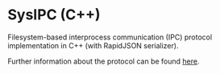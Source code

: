 # SysIPC (C++)
Filesystem-based interprocess communication (IPC) protocol implementation in C++ (with RapidJSON serializer).

Further information about the protocol can be found [here](https://github.com/michaelrk02/sysipc-go/blob/master/README.md).
